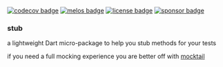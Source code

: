 [![codecov badge][]][codecov]
[![melos badge][]][melos]
[![license badge][]][license]
[![sponsor badge][]][sponsor]

### stub

 a lightweight Dart micro-package to help you stub methods for your tests

 if you need a full mocking experience you are better off with [mocktail](https://pub.dev/packages/mocktail)


[codecov]: https://codecov.io/gh/iapicca/yak_packages
[codecov badge]: https://codecov.io/gh/iapicca/yak_packages/branch/master/graph/badge.svg?token=KVHDWICFU0
[melos badge]: https://img.shields.io/badge/maintained%20with-melos-f700ff.svg
[melos]: https://github.com/invertase/melos
[license]: https://opensource.org/licenses/MIT
[license badge]: https://img.shields.io/badge/license-MIT-blue.svg
[sponsor]: https://github.com/sponsors/iapicca
[sponsor badge]: https://img.shields.io/badge/-Sponsor-fafbfc?logo=GitHub%20Sponsors